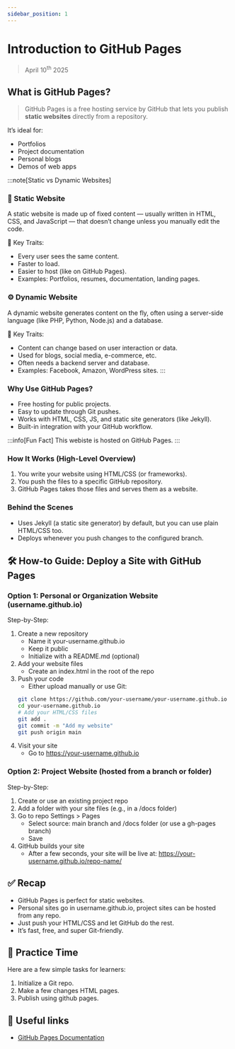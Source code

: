 ```yaml
---
sidebar_position: 1
---
```


# Introduction to GitHub Pages
> April 10<sup>th</sup> 2025

## What is GitHub Pages?
> GitHub Pages is a free hosting service by GitHub that lets you publish **static websites** directly from a repository.

It’s ideal for:
- Portfolios
- Project documentation
- Personal blogs
- Demos of web apps

:::note[Static vs Dynamic Websites]
### 🧱 Static Website

A static website is made up of fixed content — usually written in HTML, CSS, and JavaScript — that doesn’t change unless you manually edit the code.

🔹 Key Traits:
- Every user sees the same content.
- Faster to load.
- Easier to host (like on GitHub Pages).
- Examples: Portfolios, resumes, documentation, landing pages.

### ⚙️ Dynamic Website

A dynamic website generates content on the fly, often using a server-side language (like PHP, Python, Node.js) and a database.

🔹 Key Traits:
- Content can change based on user interaction or data.
- Used for blogs, social media, e-commerce, etc.
- Often needs a backend server and database.
- Examples: Facebook, Amazon, WordPress sites.
:::

### Why Use GitHub Pages?
- Free hosting for public projects.
- Easy to update through Git pushes.
- Works with HTML, CSS, JS, and static site generators (like Jekyll).
- Built-in integration with your GitHub workflow.


:::info[Fun Fact]
This webiste is hosted on GitHub Pages.
:::


### How It Works (High-Level Overview)
1. You write your website using HTML/CSS (or frameworks).
2. You push the files to a specific GitHub repository.
3. GitHub Pages takes those files and serves them as a website.

### Behind the Scenes
- Uses Jekyll (a static site generator) by default, but you can use plain HTML/CSS too.
- Deploys whenever you push changes to the configured branch.



## 🛠️ How-to Guide: Deploy a Site with GitHub Pages

### Option 1: Personal or Organization Website (username.github.io)

Step-by-Step:
1. Create a new repository
    - Name it your-username.github.io
	- Keep it public
	- Initialize with a README.md (optional)
2. Add your website files
    - Create an index.html in the root of the repo
3. Push your code
    - Either upload manually or use Git:
    ```bash
    git clone https://github.com/your-username/your-username.github.io
    cd your-username.github.io 
    # Add your HTML/CSS files
    git add .
    git commit -m "Add my website"
    git push origin main
    ```
4.	Visit your site
    - Go to https://your-username.github.io


### Option 2: Project Website (hosted from a branch or folder)

Step-by-Step:
1.	Create or use an existing project repo
2.	Add a folder with your site files (e.g., in a /docs folder)
3.	Go to repo Settings > Pages
    - Select source: main branch and /docs folder (or use a gh-pages branch)
	- Save
4.	GitHub builds your site
	- After a few seconds, your site will be live at:  https://your-username.github.io/repo-name/



## ✅ Recap
- GitHub Pages is perfect for static websites.
- Personal sites go in username.github.io, project sites can be hosted from any repo.
- Just push your HTML/CSS and let GitHub do the rest.
- It’s fast, free, and super Git-friendly.


## 🎯 Practice Time

Here are a few simple tasks for learners:
1. Initialize a Git repo.
2. Make a few changes HTML pages.
3. Publish using github pages.

## 🔗 Useful links
- [GitHub Pages Documentation](https://pages.github.com/)